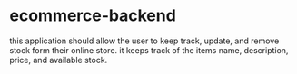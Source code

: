 # ecommerce-backend

this application should allow the user to keep track, update, and remove stock form their online store.
it keeps track of the items name, description, price, and available stock.
